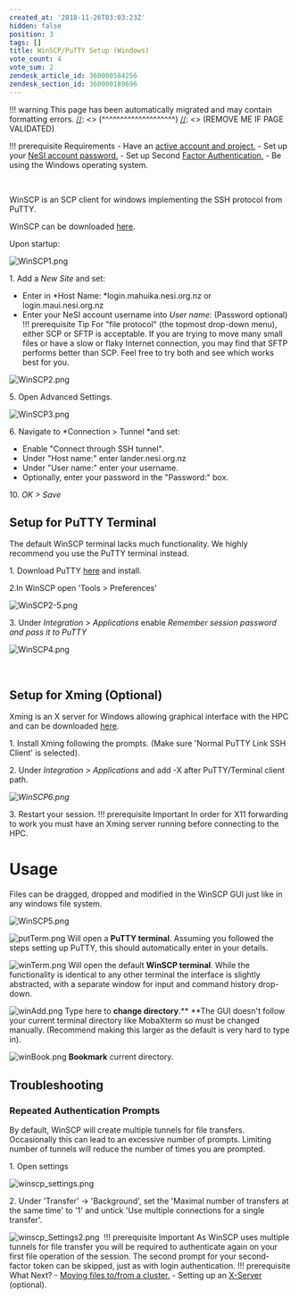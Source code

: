```yaml
---
created_at: '2018-11-26T03:03:23Z'
hidden: false
position: 3
tags: []
title: WinSCP/PuTTY Setup (Windows)
vote_count: 4
vote_sum: 2
zendesk_article_id: 360000584256
zendesk_section_id: 360000189696
---
```




[//]: <> (REMOVE ME IF PAGE VALIDATED)
[//]: <> (vvvvvvvvvvvvvvvvvvvv)
!!! warning
    This page has been automatically migrated and may contain formatting errors.
[//]: <> (^^^^^^^^^^^^^^^^^^^^)
[//]: <> (REMOVE ME IF PAGE VALIDATED)

!!! prerequisite Requirements
     -   Have an [active account and
         project.](https://support.nesi.org.nz/hc/en-gb/sections/360000196195-Accounts-Projects)
     -   Set up your [NeSI account
         password.](https://support.nesi.org.nz/hc/en-gb/articles/360000335995)
     -   Set up Second [Factor
         Authentication.](https://support.nesi.org.nz/hc/en-gb/articles/360000203075)
     -   Be using the Windows operating system.

 

WinSCP is an SCP client for windows implementing the SSH protocol from
PuTTY.

WinSCP can be downloaded [here](https://winscp.net/eng/download.php).

Upon startup:

![WinSCP1.png](../../assets/images/WinSCP-PuTTY_Setup_Windows.png)

1. Add a *New Site* and set:

-   Enter in *Host Name: *login.mahuika.nesi.org.nz or
    login.maui.nesi.org.nz
-   Enter your NeSI account username into *User name:* (Password
    optional)
!!! prerequisite Tip
     For "file protocol" (the topmost drop-down menu), either SCP or SFTP
     is acceptable. If you are trying to move many small files or have a
     slow or flaky Internet connection, you may find that SFTP performs
     better than SCP. Feel free to try both and see which works best for
     you.

  
![WinSCP2.png](../../assets/images/WinSCP-PuTTY_Setup_Windows_0.png)

5\. Open Advanced Settings.

![WinSCP3.png](../../assets/images/WinSCP-PuTTY_Setup_Windows_1.png)

6\. Navigate to *Connection &gt; Tunnel *and set:

-   Enable "Connect through SSH tunnel".
-   Under "Host name:" enter lander.nesi.org.nz
-   Under "User name:" enter your username.
-   Optionally, enter your password in the "Password:" box.

10\. *OK &gt; Save*

## Setup for PuTTY Terminal

The default WinSCP terminal lacks much functionality. We highly
recommend you use the PuTTY terminal instead.

1\. Download PuTTY [here](https://www.putty.org/) and install.

2.In WinSCP open 'Tools &gt; Preferences'

![WinSCP2-5.png](../../assets/images/WinSCP-PuTTY_Setup_Windows_2.png)

3\. Under *Integration &gt; Applications* enable *Remember session
password and pass it to PuTTY*

![WinSCP4.png](../../assets/images/WinSCP-PuTTY_Setup_Windows_3.png)

 

## Setup for Xming (Optional)

Xming is an X server for Windows allowing graphical interface with the
HPC and can be downloaded
[here](https://sourceforge.net/projects/xming/).

1\. Install Xming following the prompts. (Make sure 'Normal PuTTY Link
SSH Client' is selected).

2\. Under *Integration &gt; Applications* and add -X after
PuTTY/Terminal client path.

*![WinSCP6.png](../../assets/images/WinSCP-PuTTY_Setup_Windows_4.png)*

3\. Restart your session.
!!! prerequisite Important
     In order for X11 forwarding to work you must have an Xming server
     running before connecting to the HPC.

# Usage

Files can be dragged, dropped and modified in the WinSCP GUI just like
in any windows file system.

![WinSCP5.png](../../assets/images/WinSCP-PuTTY_Setup_Windows_5.png)

![putTerm.png](../../assets/images/WinSCP-PuTTY_Setup_Windows_6.png) Will
open a **PuTTY terminal**. Assuming you followed the steps setting up
PuTTY, this should automatically enter in your details.

![winTerm.png](../../assets/images/WinSCP-PuTTY_Setup_Windows_7.png) Will
open the default **WinSCP terminal**. While the functionality is
identical to any other terminal the interface is slightly abstracted,
with a separate window for input and command history drop-down.

![winAdd.png](../../assets/images/WinSCP-PuTTY_Setup_Windows_8.png) Type
here to **change directory**.** **The GUI doesn't follow your current
terminal directory like MobaXterm so must be changed
manually. (Recommend making this larger as the default is very hard to
type in).

![winBook.png](../../assets/images/WinSCP-PuTTY_Setup_Windows_9.png) **Bookmark**
current directory.

## Troubleshooting

### Repeated Authentication Prompts

By default, WinSCP will create multiple tunnels for file transfers.
Occasionally this can lead to an excessive number of prompts. Limiting
number of tunnels will reduce the number of times you are prompted. 

1\. Open settings

![winscp\_settings.png](../../assets/images/WinSCP-PuTTY_Setup_Windows_10.png)

2\. Under 'Transfer' -&gt; 'Background', set the 'Maximal number of
transfers at the same time' to '1' and untick 'Use multiple connections
for a single transfer'.

![winscp\_Settings2.png](../../assets/images/WinSCP-PuTTY_Setup_Windows_11.png) 
!!! prerequisite Important
     As WinSCP uses multiple tunnels for file transfer you will be required
     to authenticate again on your first file operation of the session. The
     second prompt for your second-factor token can be skipped, just as
     with login authentication.
!!! prerequisite What Next?
     -   [Moving files to/from a
         cluster.](https://support.nesi.org.nz/hc/en-gb/articles/360000578455)
     -   Setting up
         an [X-Server](https://support.nesi.org.nz/hc/en-gb/articles/360001075975)
         (optional).
